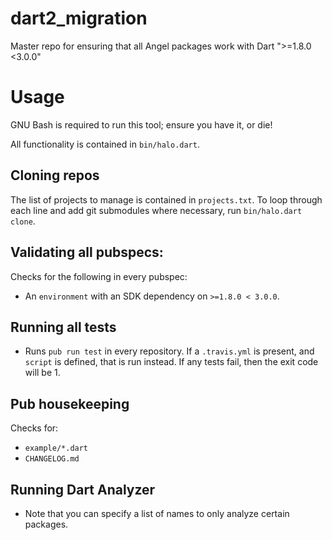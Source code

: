 # dart2_migration
Master repo for ensuring that all Angel packages work with Dart ">=1.8.0 &lt;3.0.0"

# Usage
GNU Bash is required to run this tool; ensure you have it, or die!

All functionality is contained in `bin/halo.dart`.

## Cloning repos
The list of projects to manage is contained in `projects.txt`.
To loop through each line and add git submodules where necessary, run `bin/halo.dart clone`.

## Validating all pubspecs:
Checks for the following in every pubspec:
* An `environment` with an SDK dependency on `>=1.8.0 < 3.0.0`.

## Running all tests
* Runs `pub run test` in every repository. If a `.travis.yml` is present, and `script` is defined, that is run instead.
If any tests fail, then the exit code will be 1.

## Pub housekeeping
Checks for:
* `example/*.dart`
* `CHANGELOG.md`

## Running Dart Analyzer
* Note that you can specify a list of names to only analyze certain packages.
